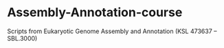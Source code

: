 # Assembly-Annotation-course
Scripts from Eukaryotic Genome Assembly and Annotation (KSL 473637 – SBL.3000)
